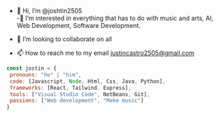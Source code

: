 - 👋 Hi, I’m @joshtin2505   
-👀 I’m interested in everything that has to do with music and arts, AI, Web Development, Software Development.

- 💞️ I’m looking to collaborate on all
- 📫 How to reach me to my email justincastro2505@gmail.com

 ```javascript
const jostin = {
  pronouns: "he" | "him",
  code: [Javascript, Node, Html, Css, Java, Python],
  frameworks: [React, Tailwind, Express],
  tools: ["Visual Studio Code", NetBeans, Git],
  passions: ["Web development", "Make music"]
}
```
<!---
joshtin2505/joshtin2505 is a ✨ special ✨ repository because its `README.md` (this file) appears on your GitHub profile.
You can click the Preview link to take a look at your changes.
--->

